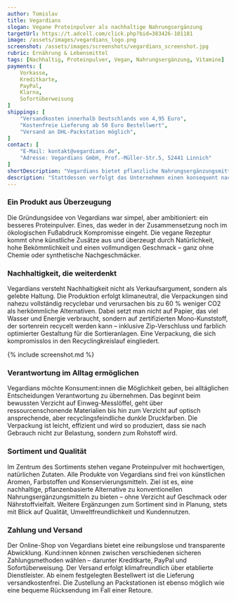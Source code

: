 ```yaml
---
author: Tomislav
title: Vegardians
slogan: Vegane Proteinpulver als nachhaltige Nahrungsergänzung
targetUrl: https://t.adcell.com/click.php?bid=383426-101181
image: /assets/images/vegardians_logo.png
screenshot: /assets/images/screenshots/vegardians_screenshot.jpg
rubric: Ernährung & Lebensmittel
tags: [Nachhaltig, Proteinpulver, Vegan, Nahrungsergänzung, Vitamine]
payments: [
    Vorkasse,
    Kreditkarte,
    PayPal,
    Klarna,
    Sofortüberweisung
]
shippings: [
    "Versandkosten innerhalb Deutschlands von 4,95 Euro",
    "Kostenfreie Lieferung ab 50 Euro Bestellwert",
    "Versand an DHL-Packstation möglich",
]
contact: [
    "E-Mail: kontakt@vegardians.de",
    "Adresse: Vegardians GmbH, Prof.-Müller-Str.5, 52441 Linnich"
]
shortDescription: "Vegardians bietet pflanzliche Nahrungsergänzungsmittel, die nicht nur den Körper, sondern auch das Klima entlasten. Die Marke steht für eine klare Abkehr von herkömmlichen Proteinpulvern, die häufig mit künstlichen Aromen, sandiger Textur und fragwürdigen Zusatzstoffen aufwarten."
description: "Stattdessen verfolgt das Unternehmen einen konsequent nachhaltigen Ansatz – von der Inhaltsstoffauswahl bis zur Verpackung. Vegardians kombiniert hochwertige vegane Nahrungsergänzung mit einem tiefgreifenden Nachhaltigkeitsanspruch. Jede Entscheidung – vom Rohstoff über die Verpackung bis hin zur Versandabwicklung – ist Teil eines durchdachten Konzepts, das ökologische Verantwortung nicht als Nebensache, sondern als zentralen Wert versteht."
---
```


### Ein Produkt aus Überzeugung

Die Gründungsidee von Vegardians war simpel, aber ambitioniert: ein besseres Proteinpulver. Eines, das weder in der Zusammensetzung noch im ökologischen Fußabdruck Kompromisse eingeht. Die vegane Rezeptur kommt ohne künstliche Zusätze aus und überzeugt durch Natürlichkeit, hohe Bekömmlichkeit und einen vollmundigen Geschmack – ganz ohne Chemie oder synthetische Nachgeschmäcker.

### Nachhaltigkeit, die weiterdenkt

Vegardians versteht Nachhaltigkeit nicht als Verkaufsargument, sondern als gelebte Haltung. Die Produktion erfolgt klimaneutral, die Verpackungen sind nahezu vollständig recyclebar und verursachen bis zu 60 % weniger CO2 als herkömmliche Alternativen. Dabei setzt man nicht auf Papier, das viel Wasser und Energie verbraucht, sondern auf zertifizierten Mono-Kunststoff, der sortenrein recycelt werden kann – inklusive Zip-Verschluss und farblich optimierter Gestaltung für die Sortieranlagen. Eine Verpackung, die sich kompromisslos in den Recyclingkreislauf eingliedert.

{% include screenshot.md %}

### Verantwortung im Alltag ermöglichen

Vegardians möchte Konsument:innen die Möglichkeit geben, bei alltäglichen Entscheidungen Verantwortung zu übernehmen. Das beginnt beim bewussten Verzicht auf Einweg-Messlöffel, geht über ressourcenschonende Materialien bis hin zum Verzicht auf optisch ansprechende, aber recyclingsfeindliche dunkle Druckfarben. Die Verpackung ist leicht, effizient und wird so produziert, dass sie nach Gebrauch nicht zur Belastung, sondern zum Rohstoff wird.

### Sortiment und Qualität

Im Zentrum des Sortiments stehen vegane Proteinpulver mit hochwertigen, natürlichen Zutaten. Alle Produkte von Vegardians sind frei von künstlichen Aromen, Farbstoffen und Konservierungsmitteln. Ziel ist es, eine nachhaltige, pflanzenbasierte Alternative zu konventionellen Nahrungsergänzungsmitteln zu bieten – ohne Verzicht auf Geschmack oder Nährstoffvielfalt. Weitere Ergänzungen zum Sortiment sind in Planung, stets mit Blick auf Qualität, Umweltfreundlichkeit und Kundennutzen.
 
### Zahlung und Versand

Der Online-Shop von Vegardians bietet eine reibungslose und transparente Abwicklung. Kund:innen können zwischen verschiedenen sicheren Zahlungsmethoden wählen – darunter Kreditkarte, PayPal und Sofortüberweisung. Der Versand erfolgt klimafreundlich über etablierte Dienstleister. Ab einem festgelegten Bestellwert ist die Lieferung versandkostenfrei. Die Zustellung an Packstationen ist ebenso möglich wie eine bequeme Rücksendung im Fall einer Retoure.